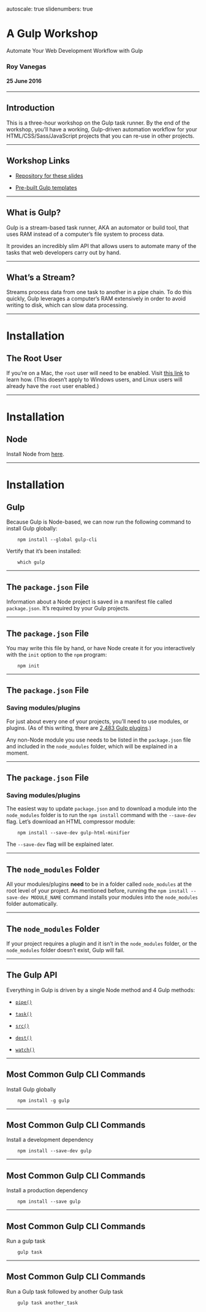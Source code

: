 autoscale: true
slidenumbers: true

# A Gulp Workshop

Automate Your Web Development Workflow with Gulp

### Roy Vanegas
#### 25 June 2016


---

## Introduction

This is a three-hour workshop on the Gulp task runner. By the end of the workshop, you’ll have a working, Gulp-driven automation workflow for your HTML/CSS/Sass/JavaScript projects that you can re-use in other projects.

---

## Workshop Links

- [Repository for these slides](https://github.com/code-warrior/gulp-workshop)

- [Pre-built Gulp templates](https://github.com/code-warrior/gulp-template-for-html-css-sass-js)

---

## What is Gulp?

Gulp is a stream-based task runner, AKA an automator or build tool, that uses RAM instead of a computer’s file system to process data.

It provides an incredibly slim API that allows users to automate many of the tasks that web developers carry out by hand.

---

## What’s a Stream?

Streams process data from one task to another in a pipe chain. To do this quickly, Gulp leverages a computer’s RAM extensively in order to avoid writing to disk, which can slow data processing.

---

# Installation

## The Root User

If you’re on a Mac, the `root` user will need to be enabled. Visit [this link](http://tutorials.thecodeeducators.com/enabling_root_user_on_mac_os_10.8/) to learn how. (This doesn’t apply to Windows users, and Linux users will already have the `root` user enabled.)

---

# Installation

## Node

Install Node from [here](https://nodejs.org/en/).

---

# Installation

## Gulp

Because Gulp is Node-based, we can now run the following command to install Gulp globally:

        npm install --global gulp-cli

Vertify that it’s been installed:

        which gulp


---

## The `package.json` File

Information about a Node project is saved in a manifest file called `package.json`.  It’s required by your Gulp projects.

---

## The `package.json` File

You may write this file by hand, or have Node create it for you interactively with the `init` option to the `npm` program:

        npm init

---

## The `package.json` File
### Saving modules/plugins

For just about every one of your projects, you’ll need to use modules, or plugins. (As of this writing, there are [2,483 Gulp plugins](http://gulpjs.com/plugins/).)

Any non-Node module you use needs to be listed in the `package.json` file and included in the `node_modules` folder, which will be explained in a moment.

---

## The `package.json` File
### Saving modules/plugins

The easiest way to update `package.json` and to download a module into the `node_modules` folder is to run the `npm install` command with the `--save-dev` flag. Let’s download an HTML compressor module:


        npm install --save-dev gulp-html-minifier

The `--save-dev` flag will be explained later.



---

## The `node_modules` Folder

All your modules/plugins **need** to be in a folder called `node_modules` at the root level of your project. As mentioned before, running the `npm install --save-dev MODULE_NAME` command installs your modules into the `node_modules` folder automatically.

---

## The `node_modules` Folder

If your project requires a plugin and it isn’t in the `node_modules` folder, or the `node_modules` folder doesn’t exist, Gulp will fail.


---

## The Gulp API

Everything in Gulp is driven by a single Node method and 4 Gulp methods:

- [`pipe()`](https://nodejs.org/api/stream.html#stream_readable_pipe_destination_options)

- [`task()`](https://github.com/gulpjs/gulp/blob/master/docs/API.md#gulptaskname--deps--fn)

- [`src()`](https://github.com/gulpjs/gulp/blob/master/docs/API.md#gulpsrcglobs-options)

- [`dest()`](https://github.com/gulpjs/gulp/blob/master/docs/API.md#gulpdestpath-options)

- [`watch()`](https://github.com/gulpjs/gulp/blob/master/docs/API.md#gulpwatchglob--opts-tasks-or-gulpwatchglob--opts-cb)

---

## Most Common Gulp CLI Commands

Install Gulp globally

        npm install -g gulp

---

## Most Common Gulp CLI Commands

Install a development dependency

        npm install --save-dev gulp

---

## Most Common Gulp CLI Commands

Install a production dependency

        npm install --save gulp

---

## Most Common Gulp CLI Commands

Run a gulp task

        gulp task

---

## Most Common Gulp CLI Commands

Run a Gulp task followed by another Gulp task

        gulp task another_task
